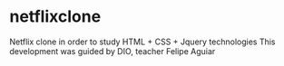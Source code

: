 # netflixclone
Netflix clone in order to study HTML + CSS + Jquery technologies
This development was guided by DIO, teacher Felipe Aguiar
